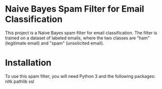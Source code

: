 # Naive Bayes Spam Filter for Email Classification
This project is a Naive Bayes spam filter for email classification. 
The filter is trained on a dataset of labeled emails, where the two classes are "ham" (legitimate email) and "spam" (unsolicited email).
# Installation
To use this spam filter, you will need Python 3 and the following packages:
nltk
pathlib
ssl
